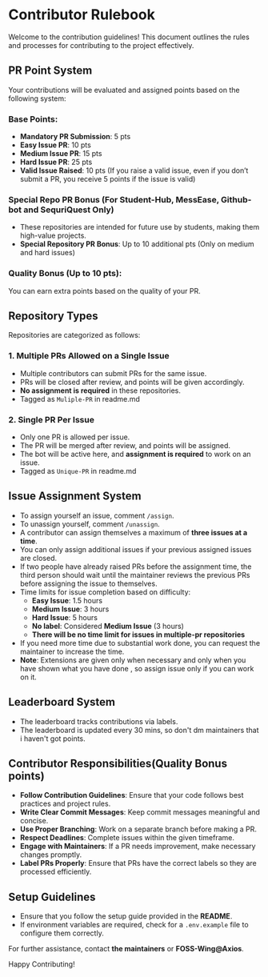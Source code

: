 # Contributor Rulebook

Welcome to the contribution guidelines! This document outlines the rules and processes for contributing to the project effectively.

## PR Point System

Your contributions will be evaluated and assigned points based on the following system:

### Base Points:
- **Mandatory PR Submission**: 5 pts
- **Easy Issue PR**: 10 pts
- **Medium Issue PR**: 15 pts
- **Hard Issue PR**: 25 pts
- **Valid Issue Raised**: 10 pts (If you raise a valid issue, even if you don’t submit a PR, you receive 5 points if the issue is valid)

### Special Repo PR Bonus (For Student-Hub, MessEase, Github-bot and SequriQuest Only)
- These repositories are intended for future use by students, making them high-value projects.
- **Special Repository PR Bonus**: Up to 10 additional pts (Only on medium and hard issues)

### Quality Bonus (Up to 10 pts):
You can earn extra points based on the quality of your PR.

## Repository Types
Repositories are categorized as follows:

### 1. Multiple PRs Allowed on a Single Issue
- Multiple contributors can submit PRs for the same issue.
- PRs will be closed after review, and points will be given accordingly.
- **No assignment is required** in these repositories.
- Tagged as `Muliple-PR` in readme.md

### 2. Single PR Per Issue
- Only one PR is allowed per issue.
- The PR will be merged after review, and points will be assigned.
- The bot will be active here, and **assignment is required** to work on an issue.
- Tagged as `Unique-PR` in readme.md

## Issue Assignment System
- To assign yourself an issue, comment `/assign`.
- To unassign yourself, comment `/unassign`.
- A contributor can assign themselves a maximum of **three issues at a time**.
- You can only assign additional issues if your previous assigned issues are closed.
- If two people have already raised PRs before the assignment time, the third person should wait until the maintainer reviews the previous PRs before assigning the issue to themselves.
- Time limits for issue completion based on difficulty:
  - **Easy Issue**: 1.5 hours
  - **Medium Issue**: 3 hours
  - **Hard Issue**: 5 hours
  - **No label**: Considered **Medium Issue** (3 hours)
  - **There will be no time limit for issues in multiple-pr repositories**
- If you need more time due to substantial work done, you can request the maintainer to increase the time.
- **Note**: Extensions are given only when necessary and only when you have shown what you have done , so assign issue only if you can work on it.

## Leaderboard System
- The leaderboard tracks contributions via labels.
- The leaderboard is updated every 30 mins, so don't dm maintainers that i haven't got points. 

## Contributor Responsibilities(Quality Bonus points)
- **Follow Contribution Guidelines**: Ensure that your code follows best practices and project rules.
- **Write Clear Commit Messages**: Keep commit messages meaningful and concise.
- **Use Proper Branching**: Work on a separate branch before making a PR.
- **Respect Deadlines**: Complete issues within the given timeframe.
- **Engage with Maintainers**: If a PR needs improvement, make necessary changes promptly.
- **Label PRs Properly**: Ensure that PRs have the correct labels so they are processed efficiently.

## Setup Guidelines
- Ensure that you follow the setup guide provided in the **README**.
- If environment variables are required, check for a `.env.example` file to configure them correctly.

For further assistance, contact **the maintainers** or **FOSS-Wing@Axios**.

Happy Contributing!

